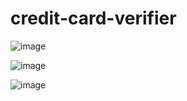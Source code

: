 # credit-card-verifier

![image](https://github.com/Aeziren/credit-card-verifier/assets/123553708/eedd5f92-2ea4-4b7a-b1b2-2499a2aedd16)

![image](https://github.com/Aeziren/credit-card-verifier/assets/123553708/fd8d5b34-27b5-4d98-b582-f6bdc7c292bd)

![image](https://github.com/Aeziren/credit-card-verifier/assets/123553708/0a3ffade-dfa9-456c-85ef-f49775ee6546)


